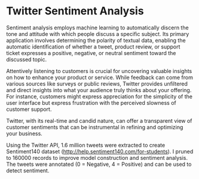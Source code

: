 <p align="center">
  <h1>Twitter Sentiment Analysis</h1>
</p>

Sentiment analysis employs machine learning to automatically discern the tone and attitude with which people discuss a specific subject. Its primary application involves determining the polarity of textual data, enabling the automatic identification of whether a tweet, product review, or support ticket expresses a positive, negative, or neutral sentiment toward the discussed topic.

Attentively listening to customers is crucial for uncovering valuable insights on how to enhance your product or service. While feedback can come from various sources like surveys or public reviews, Twitter provides unfiltered and direct insights into what your audience truly thinks about your offering. For instance, customers might express appreciation for the simplicity of the user interface but express frustration with the perceived slowness of customer support. 

Twitter, with its real-time and candid nature, can offer a transparent view of customer sentiments that can be instrumental in refining and optimizing your business.

Using the Twitter API, 1.6 million tweets were extracted to create Sentiment140 dataset (http://help.sentiment140.com/for-students). I pruned to 160000 records to improve model construction and sentiment analysis. The tweets were annotated (0 = Negative, 4 = Positive) and can be used to detect sentiment.
